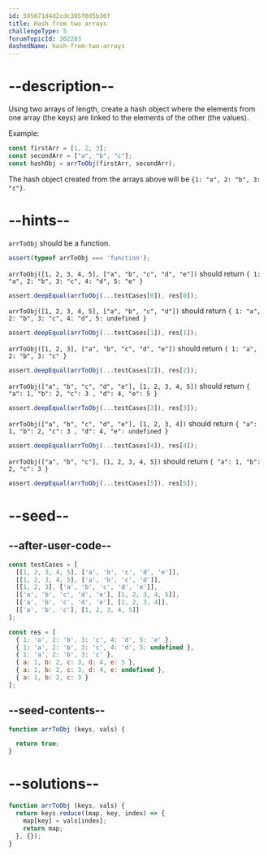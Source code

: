 ```yaml
---
id: 595671d4d2cdc305f0d5b36f
title: Hash from two arrays
challengeType: 5
forumTopicId: 302283
dashedName: hash-from-two-arrays
---
```


# --description--

Using two arrays of length, create a hash object where the elements from one array (the keys) are linked to the elements of the other (the values).

Example:

```js
const firstArr = [1, 2, 3];
const secondArr = ["a", "b", "c"];
const hashObj = arrToObj(firstArr, secondArr);
```

The hash object created from the arrays above will be `{1: "a", 2: "b", 3: "c"}`.

# --hints--

`arrToObj` should be a function.

```js
assert(typeof arrToObj === 'function');
```

`arrToObj([1, 2, 3, 4, 5], ["a", "b", "c", "d", "e"])` should return `{ 1: "a", 2: "b", 3: "c", 4: "d", 5: "e" }`

```js
assert.deepEqual(arrToObj(...testCases[0]), res[0]);
```

`arrToObj([1, 2, 3, 4, 5], ["a", "b", "c", "d"])` should return `{ 1: "a", 2: "b", 3: "c", 4: "d", 5: undefined }`

```js
assert.deepEqual(arrToObj(...testCases[1]), res[1]);
```

`arrToObj([1, 2, 3], ["a", "b", "c", "d", "e"])` should return `{ 1: "a", 2: "b", 3: "c" }`

```js
assert.deepEqual(arrToObj(...testCases[2]), res[2]);
```

`arrToObj(["a", "b", "c", "d", "e"], [1, 2, 3, 4, 5])` should return `{ "a": 1, "b": 2, "c": 3 , "d": 4, "e": 5 }`

```js
assert.deepEqual(arrToObj(...testCases[3]), res[3]);
```

`arrToObj(["a", "b", "c", "d", "e"], [1, 2, 3, 4])` should return `{ "a": 1, "b": 2, "c": 3 , "d": 4, "e": undefined }`

```js
assert.deepEqual(arrToObj(...testCases[4]), res[4]);
```

`arrToObj(["a", "b", "c"], [1, 2, 3, 4, 5])` should return `{ "a": 1, "b": 2, "c": 3 }`

```js
assert.deepEqual(arrToObj(...testCases[5]), res[5]);
```

# --seed--

## --after-user-code--

```js
const testCases = [
  [[1, 2, 3, 4, 5], ['a', 'b', 'c', 'd', 'e']],
  [[1, 2, 3, 4, 5], ['a', 'b', 'c', 'd']],
  [[1, 2, 3], ['a', 'b', 'c', 'd', 'e']],
  [['a', 'b', 'c', 'd', 'e'], [1, 2, 3, 4, 5]],
  [['a', 'b', 'c', 'd', 'e'], [1, 2, 3, 4]],
  [['a', 'b', 'c'], [1, 2, 3, 4, 5]]
];

const res = [
  { 1: 'a', 2: 'b', 3: 'c', 4: 'd', 5: 'e' },
  { 1: 'a', 2: 'b', 3: 'c', 4: 'd', 5: undefined },
  { 1: 'a', 2: 'b', 3: 'c' },
  { a: 1, b: 2, c: 3, d: 4, e: 5 },
  { a: 1, b: 2, c: 3, d: 4, e: undefined },
  { a: 1, b: 2, c: 3 }
];
```

## --seed-contents--

```js
function arrToObj (keys, vals) {

  return true;
}
```

# --solutions--

```js
function arrToObj (keys, vals) {
  return keys.reduce((map, key, index) => {
    map[key] = vals[index];
    return map;
  }, {});
}
```
